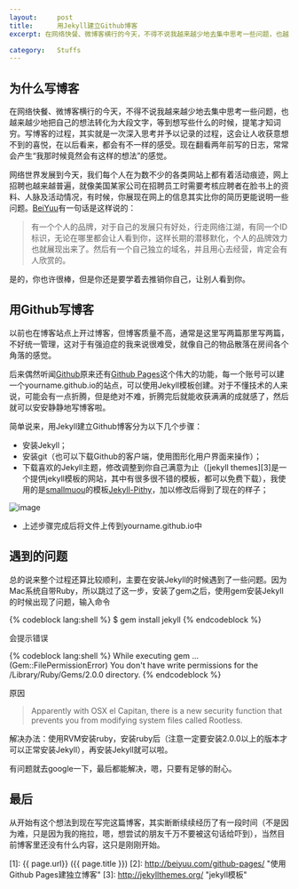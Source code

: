 ```yaml
---
layout:     post
title:      用Jekyll建立Github博客
excerpt: 在网络快餐、微博客横行的今天，不得不说我越来越少地去集中思考一些问题，也越来越少地把自己的想法转化为大段文字，等到想写些什么的时候，提笔才知词穷。写博客的过程，其实就是一次深入思考并予以记录的过程，这会让人收获意想不到的喜悦，在以后看来，都会有不一样的感受...

category:	Stuffs 
---
```



## 为什么写博客

在网络快餐、微博客横行的今天，不得不说我越来越少地去集中思考一些问题，也越来越少地把自己的想法转化为大段文字，等到想写些什么的时候，提笔才知词穷。写博客的过程，其实就是一次深入思考并予以记录的过程，这会让人收获意想不到的喜悦，在以后看来，都会有不一样的感受。现在翻看两年前写的日志，常常会产生“我那时候竟然会有这样的想法”的感觉。

网络世界发展到今天，我们每个人在为数不少的各类网站上都有着活动痕迹，网上招聘也越来越普遍，就像美国某家公司在招聘员工时需要考核应聘者在脸书上的资料、人脉及活动情况，有时候，你展现在网上的信息其实比你的简历更能说明一些问题。[BeiYuu][]有一句话是这样说的：

> 有一个个人的品牌，对于自己的发展只有好处，行走网络江湖，有同一个ID标识，无论在哪里都会让人看到你，这样长期的潜移默化，个人的品牌效力也就展现出来了。然后有一个自己独立的域名，并且用心去经营，肯定会有人欣赏的。

是的，你也许很棒，但是你还是要学着去推销你自己，让别人看到你。


## 用Github写博客

以前也在博客站点上开过博客，但博客质量不高，通常是这里写两篇那里写两篇，不好统一管理，这对于有强迫症的我来说很难受，就像自己的物品散落在房间各个角落的感觉。

后来偶然听闻[Github][]原来还有[Github Pages][]这个伟大的功能，每一个账号可以建一个yourname.github.io的站点，可以使用Jekyll模板创建。对于不懂技术的人来说，可能会有一点折腾，但是绝对不难，折腾完后就能收获满满的成就感了，然后就可以安安静静地写博客啦。

简单说来，用Jekyll建立Github博客分为以下几个步骤：

* 安装Jekyll；
* 安装git（也可以下载Github的客户端，使用图形化用户界面来操作）；
* 下载喜欢的Jekyll主题，修改调整到你自己满意为止（[jekyll themes][3]是一个提供jekyll模板的网站，其中有很多很不错的模板，都可以免费下载），我使用的是[smallmuou][]的模板[Jekyll-Pithy][]，加以修改后得到了现在的样子；

![image](https://raw.githubusercontent.com/smallmuou/Jekyll-Pithy/master/images/Jekyll-Pithy.png)

* 上述步骤完成后将文件上传到yourname.github.io中

## 遇到的问题

总的说来整个过程还算比较顺利，主要在安装Jekyll的时候遇到了一些问题。因为Mac系统自带Ruby，所以跳过了这一步，安装了gem之后，使用gem安装Jekyll的时候出现了问题，输入命令

{% codeblock lang:shell %}
$ gem install jekyll
{% endcodeblock %}

会提示错误

{% codeblock lang:shell %}
While executing gem ... (Gem::FilePermissionError)
    You don't have write permissions for the /Library/Ruby/Gems/2.0.0 directory.
{% endcodeblock %}

原因

> Apparently with OSX el Capitan, there is a new security function that prevents you from modifying system files called Rootless.

解决办法：使用RVM安装ruby，安装ruby后（注意一定要安装2.0.0以上的版本才可以正常安装Jekyll），再安装Jekyll就可以啦。

有问题就去google一下，最后都能解决，嗯，只要有足够的耐心。


## 最后

从开始有这个想法到现在写完这篇博客，其实断断续续经历了有一段时间（不是因为难，只是因为我的拖拉，嗯，想尝试的朋友千万不要被这句话给吓到），当然目前博客里还没有什么内容，这只是刚刚开始。

[BeiYuu]: http://beiyuu.com  "BeiYuu"
[GitHub]: http://github.com "Github:social coding"
[Jekyll]:   https://github.com/mojombo/jekyll
[GitHub Pages]: http://pages.github.com/ "GitHub Pages"
[WordPress]:    http://wordpress.org/    "WordPress"
[新浪博客]: http://blog.sina.com.cn  "新浪博客"
[新浪轻博客]:http://qing.blog.sina.com.cn   "新浪轻博客"
[LOFTER（乐乎）]:http://www.lofter.com/   "LOFTER（乐乎）"
[smallmuou]: https://github.com/smallmuou  "smallmuou"
[Jekyll-Pithy]:https://github.com/smallmuou/Jekyll-Pithy  "Jekyll-Pithy"

[1]:    {{ page.url}}  ({{ page.title }})
[2]:  http://beiyuu.com/github-pages/ "使用Github Pages建独立博客"
[3]:  http://jekyllthemes.org/  "jekyll模板"
